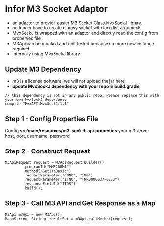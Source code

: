 # **Infor M3 Socket Adaptor** 
- an adaptor to provide easier M3 Socket Class MvxSockJ library.
- no longer have to create clumsy socket with long list arguments
- MvxSockJ is wrapped with an adaptor and directly read the config from properties file
- M3Api can be mocked and unit tested because no more new instance required
- internally using MvxSockJ library

## Update M3 Dependency
- m3 is a license software, we will not upload the jar here
- **update MvxSockJ dependency with your repo in build.gradle**
```
// this dependency is not in any public repo. Please replace this with your own MvxSockJ dependency
compile "MvxAPI:MvxSockJ:1.1"
```

## Step 1 - Config Properties File
 Config **src/main/resources/m3-socket-api.properties** your m3 server host, port, username, password

## Step 2 - Construct Request
```
M3ApiRequest request = M3ApiRequest.builder()
        .programId("MMS200MI")
        .method("GetItmBasic")
        .requestParameter("CONO", "100")
        .requestParameter("ITNO", "THR0000037-0053")
        .responseFieldId("ITDS")
        .build();
```
## Step 3 - Call M3 API and Get Response as a Map
```
M3Api m3Api = new M3Api();
Map<String, String> resultSet = m3Api.callMethod(request);
```
